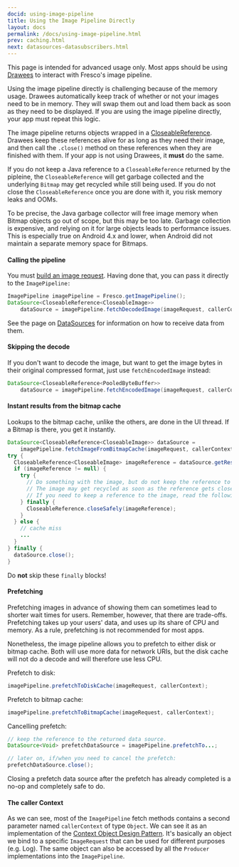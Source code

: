 ```yaml
---
docid: using-image-pipeline
title: Using the Image Pipeline Directly
layout: docs
permalink: /docs/using-image-pipeline.html
prev: caching.html
next: datasources-datasubscribers.html
---
```


This page is intended for advanced usage only. Most apps should be using [Drawees](using-drawees-xml.html) to interact with Fresco's image pipeline.

Using the image pipeline directly is challenging because of the memory usage. Drawees automatically keep track of whether or not your images need to be in memory. They will swap them out and load them back as soon as they need to be displayed. If you are using the image pipeline directly, your app must repeat this logic.

The image pipeline returns objects wrapped in a [CloseableReference](closeable-references.html). Drawees keep these references alive for as long as they need their image, and then call the `.close()` method on these references when they are finished with them. If your app is not using Drawees, it **must** do the same.

If you do not keep a Java reference to a `CloseableReference` returned by the pipleine, the `CloseableReference` will get garbage collected and the underlying `Bitmap` may get recycled while still being used. If you do not close the `CloseableReference` once you are done with it, you risk memory leaks and OOMs.

To be precise, the Java garbage collector will free image memory when Bitmap objects go out of scope, but this may be too late. Garbage collection is expensive, and relying on it for large objects leads to performance issues. This is especially true on Android 4.x and lower, when Android did not maintain a separate memory space for Bitmaps.

#### Calling the pipeline

You must [build an image request](image-requests.html). Having done that, you can pass it directly to the `ImagePipeline:`

```java
ImagePipeline imagePipeline = Fresco.getImagePipeline();
DataSource<CloseableReference<CloseableImage>>
    dataSource = imagePipeline.fetchDecodedImage(imageRequest, callerContext);
```

See the page on [DataSources](datasources-datasubscribers.html) for information on how to receive data from them.

#### Skipping the decode

If you don't want to decode the image, but want to get the image bytes in their original compressed format, just use `fetchEncodedImage` instead:

```java
DataSource<CloseableReference<PooledByteBuffer>>
    dataSource = imagePipeline.fetchEncodedImage(imageRequest, callerContext);
```

#### Instant results from the bitmap cache

Lookups to the bitmap cache, unlike the others, are done in the UI thread. If a Bitmap is there, you get it instantly.

```java
DataSource<CloseableReference<CloseableImage>> dataSource =
    imagePipeline.fetchImageFromBitmapCache(imageRequest, callerContext);
try {
  CloseableReference<CloseableImage> imageReference = dataSource.getResult();
  if (imageReference != null) {
    try {
      // Do something with the image, but do not keep the reference to it!
      // The image may get recycled as soon as the reference gets closed below.
      // If you need to keep a reference to the image, read the following sections.
    } finally {
      CloseableReference.closeSafely(imageReference);
    }
  } else {
    // cache miss
    ...
  }
} finally {
  dataSource.close();
}
```

Do **not** skip these `finally` blocks!

#### Prefetching

Prefetching images in advance of showing them can sometimes lead to shorter wait times for users. Remember, however, that there are trade-offs. Prefetching takes up your users' data, and uses up its share of CPU and memory. As a rule, prefetching is not recommended for most apps.

Nonetheless, the image pipeline allows you to prefetch to either disk or bitmap cache. Both will use more data for network URIs, but the disk cache will not do a decode and will therefore use less CPU.

Prefetch to disk:

```java
imagePipeline.prefetchToDiskCache(imageRequest, callerContext);
```

Prefetch to bitmap cache:

```java
imagePipeline.prefetchToBitmapCache(imageRequest, callerContext);
```

Cancelling prefetch:

```java
// keep the reference to the returned data source.
DataSource<Void> prefetchDataSource = imagePipeline.prefetchTo...;

// later on, if/when you need to cancel the prefetch:
prefetchDataSource.close();
```

Closing a prefetch data source after the prefetch has already completed is a no-op and completely safe to do.

#### The caller Context

As we can see, most of the `ImagePipeline` fetch methods contains a second parameter named `callerContext` of type `Object`. We can see it as an implementation of the [Context Object Design Pattern](https://www.dre.vanderbilt.edu/~schmidt/PDF/Context-Object-Pattern.pdf). It's basically an object we bind to a specific `ImageRequest` that can be used for different purposes (e.g. Log). The same object can also be accessed by all the `Producer` implementations into the `ImagePipeline`.



